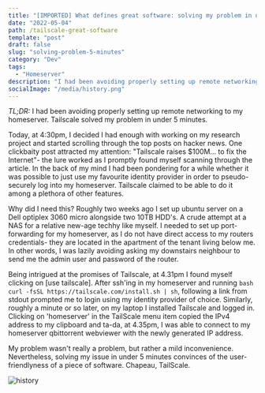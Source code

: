 ```yaml
---
title: "[IMPORTED] What defines great software: solving my problem in under 5 minutes with Tailscale"
date: "2022-05-04"
path: /tailscale-great-software
template: "post"
draft: false
slug: "solving-problem-5-minutes"
category: "Dev"
tags:
  - "Homeserver"
description: "I had been avoiding properly setting up remote networking to my homeserver. Tailscale solved my problem in under 5 minutes."
socialImage: "/media/history.png"
---
```


*TL;DR:* I had been avoiding properly setting up remote networking to my homeserver. Tailscale solved my problem in under 5 minutes.

Today, at 4:30pm, I decided I had enough with working on my research project and started scrolling through the top posts on hacker news. One clickbaity post attracted my attention: "Tailscale raises $100M… to fix the Internet"- the lure worked as I promptly found myself scanning through the article. In the back of my mind I had been pondering for a while whether it was possible to just use my favourite identity provider in order to pseudo-securely log into my homeserver. Tailscale claimed to be able to do it among a plethora of other features.

Why did I need this? Roughly two weeks ago I set up ubuntu server on a Dell optiplex 3060 micro alongside two 10TB HDD's. A crude attempt at a NAS for a relative new-age techhy like myself. I needed to set up port-forwarding for my homeserver, as I do not have direct access to my routers credentials- they are located in the apartment of the tenant living below me. In other words, I was lazily avoiding asking my downstairs neighbour to send me the admin user and password of the router.

Being intrigued at the promises of Tailscale, at 4.31pm I found myself clicking on [use tailscale]. After ssh'ing in my homeserver and running ```bash curl -fsSL https://tailscale.com/install.sh | sh```, following a link from stdout prompted me to login using my identity provider of choice. Similarly, roughly a minute or so later, on my laptop I installed Tailscale and logged in. Clicking on 'homeserver' in the TailScale menu item copied the IPv4 address to my clipboard and ta-da, at 4.35pm, I was able to connect to my homeserver qbittorrent webviewer with the newly generated IP address.

My problem wasn't really a problem, but rather a mild inconvenience. Nevertheless, solving my issue in under 5 minutes convinces of the user-friendlyness of a piece of software. Chapeau, TailScale.

![history](/media/history.png)

